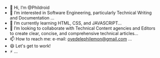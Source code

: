 - 👋 Hi, I’m @Phildroid
- 👀 I’m interested in Software Engineering, particularly Technical Writing and Documentation ...
- 🌱 I’m currently learning HTML, CSS, and JAVASCRIPT...
- 💞️ I’m looking to collaborate with Technical Content agencies and Editors to create clear, concise, and comprehensive technical articles...
- 📫 How to reach me: e-mail: oyedelephilemon@gmail.com ...
- 😄 Let's get to work!
- ⚡  ...

<!---
Phildroid/Phildroid is a ✨ special ✨ repository because its `README.md` (this file) appears on your GitHub profile.
You can click the Preview link to take a look at your changes.
--->
